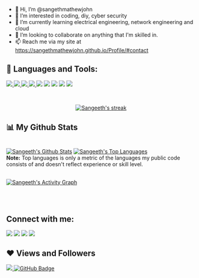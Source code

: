 - 👋 Hi, I’m @sangethmathewjohn
- 👀 I’m interested in coding, diy, cyber security
- 🌱 I’m currently learning electrical engineering, network engineering and cloud
- 💞️ I’m looking to collaborate on anything that I'm skilled in.
- 📫 Reach me via my site at https://sangethmathewjohn.github.io/Profile/#contact

<!---
sangethmathewjohn/sangethmathewjohn is a ✨ special ✨ repository because its `README.md` (this file) appears on your GitHub profile.
You can click the Preview link to take a look at your changes.
--->
## 🚀 Languages and Tools:

<p align="left"> 
    <a href="https://www.w3.org/html/" target="_blank"> <img src="https://img.icons8.com/color/48/000000/html-5.png"/> </a> 
    <a href="https://www.w3schools.com/css/" target="_blank"> <img src="https://img.icons8.com/color/48/000000/css3.png"/> </a> 
    <a href="https://getbootstrap.com" target="_blank"> <img src="https://img.icons8.com/color/48/000000/bootstrap.png"/> </a> 
    <a href="https://www.python.org" target="_blank"> <img src="https://img.icons8.com/color/48/000000/python.png"/> </a> 
    <a href ="https://www.docker.com" target="_blank"><img src ="https://img.icons8.com/color/48/000000/docker"></a>
    <a href ="https://www.linux.org" target="_blank"><img src ="https://img.icons8.com/color/48/000000/linux"></a>
    <a href="https://cloud.google.com" target="_blank"><img src="https://img.icons8.com/color/48/000000/google-cloud"></a>
    <a href="https://www.arduino.cc" target="_blank"><img src="https://img.icons8.com/color/48/000000/arduino"></a>
    <a href="https://www.cisco.com/c/en/us/training-events/training-certifications/certifications/associate/ccna.html" target="_blank"><img src="https://img.icons8.com/color/48/000000/router"></a>
  
</p>

<br/>

<p align="center">
    <a href="https://github.com/nullpwn/github-readme-streak-stats">
        <img title="🔥 Get streak stats for your profile at git.io/streak-stats" alt="Sangeeth's streak" src="https://github-readme-streak-stats.herokuapp.com/?user=sangethmathewjohn&theme=black-ice&hide_border=true&stroke=0000&background=060A0CD0"/>
    </a>
</p>

## 📊 My Github Stats

  <br/>
    <a href="https://github.com/nullpwn/github-readme-stats"><img alt="Sangeeth's Github Stats" src="https://github-readme-stats.vercel.app/api?username=sangethmathewjohn&show_icons=true&count_private=true&theme=react&hide_border=true&bg_color=0D1117" /></a>
  <a href="https://github.com/nullpwn/github-readme-stats"><img alt="Sangeeth's Top Languages" src="https://github-readme-stats.vercel.app/api/top-langs/?username=sangethmathewjohn&langs_count=8&count_private=true&layout=compact&theme=react&hide_border=true&bg_color=0D1117" /></a>
  <br/>
  <b>Note:</b> Top languages is only a metric of the languages my public code consists of and doesn't reflect experience or skill level.


<br/>
<br/>

<a href="https://github.com/sangethmathewjohn/github-readme-activity-graph"><img alt="Sangeeth's Activity Graph" src="https://activity-graph.herokuapp.com/graph?username=sangethmathewjohn&bg_color=0D1117&color=5BCDEC&line=5BCDEC&point=FFFFFF&hide_border=true" /></a>

<br/>
<br/>

## Connect with me:
<p align="left">

<a href = "https://www.linkedin.com/in/sangeethmathewjohn/"><img src="https://img.icons8.com/cute-clipart/45/000000/linkedin.png"/></a>
<a href = "https://twitter.com/sangeeth"><img src="https://img.icons8.com/cotton/45/000000/twitter.png"/></a>
<a href = "https://www.instagram.com/sangeethmathewjohn/"><img src="https://img.icons8.com/color/45/000000/instagram-new.png"/></a>
<a href = "https://www.facebook.com/sangeethmathewjohn"><img src="https://img.icons8.com/fluent/48/000000/facebook-new.png"/></a>



</p>

## ❤ Views and Followers
<a href="https://github.com/nullpwn/github-profile-views-counter">
    <img src="https://komarev.com/ghpvc/?username=nullpwn&color=blueviolet">
</a>
<a href="https://github.com/nullpwn?tab=followers"><img src="https://img.shields.io/github/followers/nullpwn?label=Followers&style=social" alt="GitHub Badge"></a>
